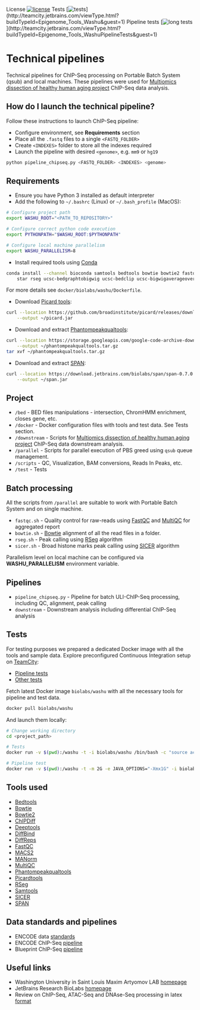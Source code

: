 License [![license](https://img.shields.io/github/license/mashape/apistatus.svg)](https://opensource.org/licenses/MIT)
Tests [![tests](http://teamcity.jetbrains.com/app/rest/builds/buildType:(id:Epigenome_Tools_Washu)/statusIcon)](http://teamcity.jetbrains.com/viewType.html?buildTypeId=Epigenome_Tools_Washu&guest=1)
Pipeline tests [![long tests](http://teamcity.jetbrains.com/app/rest/builds/buildType:(id:Epigenome_Tools_WashuPipelineTests)/statusIcon)](http://teamcity.jetbrains.com/viewType.html?buildTypeId=Epigenome_Tools_WashuPipelineTests&guest=1)  

Technical pipelines
===================
Technical pipelines for ChIP-Seq processing on Portable Batch System (qsub) and local machines.
These pipelines were used for [Multiomics dissection of healthy human aging project](http://artyomovlab.wustl.edu/aging/index.html) ChIP-Seq data analysis.

How do I launch the technical pipeline?
--------------------------
Follow these instructions to launch ChIP-Seq pipeline:
* Configure environment, see **Requirements** section
* Place all the `.fastq` files to a single `<FASTQ_FOLDER>`
* Create `<INDEXES>` folder to store all the indexes required
* Launch the pipeline with desired `<genome>`, e.g. `mm9` or `hg19` 
```bash
python pipeline_chipseq.py <FASTQ_FOLDER> <INDEXES> <genome>
```

Requirements
------------
* Ensure you have Python 3 installed as default interpreter
* Add the following to `~/.bashrc` (Linux) or `~/.bash_profile` (MacOS):
```bash
# Configure project path
export WASHU_ROOT="<PATH_TO_REPOSITORY>"

# Configure correct python code execution
export PYTHONPATH="$WASHU_ROOT:$PYTHONPATH"

# Configure local machine parallelism
export WASHU_PARALLELISM=8
```

* Install required tools using [Conda](https://conda.io/docs/)
```bash
conda install --channel bioconda samtools bedtools bowtie bowtie2 fastqc sra-tools macs2 sicer \
    star rseg ucsc-bedgraphtobigwig ucsc-bedclip ucsc-bigwigaverageoverbed
```
For more details see `docker/biolabs/washu/Dockerfile`.
 * Download [Picard tools](https://github.com/broadinstitute/picard):
```bash 
curl --location https://github.com/broadinstitute/picard/releases/download/2.10.7/picard.jar \
    --output ~/picard.jar
```
* Download and extract [Phantompeakqualtools](https://github.com/kundajelab/phantompeakqualtools):
```bash
curl --location https://storage.googleapis.com/google-code-archive-downloads/v2/code.google.com/phantompeakqualtools/ccQualityControl.v.1.1.tar.gz \
    --output ~/phantompeakqualtools.tar.gz 
tar xvf ~/phantompeakqualtools.tar.gz
```
* Download and extract [SPAN](https://artyomovlab.wustl.edu/aging/span.html):
```bash
curl --location https://download.jetbrains.com/biolabs/span/span-0.7.0.4254.jar \
    --output ~/span.jar 
```

Project
-------

* `/bed`            - BED files manipulations - intersection, ChromHMM enrichment, closes gene, etc.
* `/docker`         - Docker configuration files with tools and test data. See Tests section.
* `/downstream`     - Scripts for [Multiomics dissection of healthy human aging project](http://artyomovlab.wustl.edu/aging/index.html) ChIP-Seq data downstream analysis.
* `/parallel`       - Scripts for parallel execution of PBS greed using `qsub` queue management.
* `/scripts`        - QC, Visualization, BAM conversions, Reads In Peaks, etc.
* `/test`           - Tests

Batch processing
---------------- 
All the scripts from `/parallel` are suitable to work with Portable Batch System and on single machine.
* `fastqc.sh`   - Quality control for raw-reads using [FastQC](http://www.bioinformatics.babraham.ac.uk/projects/fastqc/) 
and [MultiQC](http://multiqc.info/) for aggregated report  
* `bowtie.sh`   - [Bowtie](http://bowtie-bio.sourceforge.net/index.shtml) alignment of all the read files in a folder.
* `rseg.sh`     - Peak calling using [RSeg](https://academic.oup.com/bioinformatics/article/27/6/870/236489/Identifying-dispersed-epigenomic-domains-from-ChIP) algorithm
* `sicer.sh`    - Broad histone marks peak calling using [SICER](https://www.ncbi.nlm.nih.gov/pmc/articles/PMC2732366/) algorithm

Parallelism level on local machine can be configured via **WASHU_PARALLELISM** environment variable.
 
Pipelines
---------
* `pipeline_chipseq.py`         - Pipeline for batch ULI-ChIP-Seq processing, including QC, alignment, peak calling
* `downstream`                  - Downstream analysis including differential ChIP-Seq analysis

Tests
-----
For testing purposes we prepared a dedicated Docker image with all the tools and sample data.
Explore preconfigured Continuous Integration setup on [TeamCity](https://www.jetbrains.com/teamcity/?fromMenu):
* [Pipeline tests](http://teamcity.jetbrains.com/viewType.html?buildTypeId=Epigenome_Tools_WashuPipelineTests&guest=1)   
* [Other tests](http://teamcity.jetbrains.com/viewType.html?buildTypeId=Epigenome_Tools_Washu&guest=1)

Fetch latest Docker image `biolabs/washu` with all the necessary tools for pipeline and test data.
```bash
docker pull biolabs/washu
```

And launch them locally:
```bash
# Change working directory
cd <project_path>

# Tests
docker run -v $(pwd):/washu -t -i biolabs/washu /bin/bash -c "source activate py3.5 && cd /washu && bash test.sh"

# Pipeline test
docker run -v $(pwd):/washu -t -m 2G -e JAVA_OPTIONS="-Xmx1G" -i biolabs/washu /bin/bash -c "source activate py3.5 && cd /washu && bash test_pipeline.sh"
```

Tools used
---------- 
* [Bedtools](https://bedtools.readthedocs.io/en/latest/)
* [Bowtie](http://bowtie-bio.sourceforge.net/index.shtml)
* [Bowtie2](http://bowtie-bio.sourceforge.net/bowtie2/index.shtml)
* [ChIPDiff](https://academic.oup.com/bioinformatics/article/24/20/2344/258202/An-HMM-approach-to-genome-wide-identification-of) 
* [Deeptools](http://deeptools.readthedocs.io/en/latest/content/installation.html)
* [DiffBind](http://www.nature.com/nature/journal/v481/n7381/full/nature10730.html) 
* [DiffReps](http://journals.plos.org/plosone/article?id=10.1371/journal.pone.0065598)
* [FastQC](http://www.bioinformatics.babraham.ac.uk/projects/fastqc/) 
* [MACS2](https://github.com/taoliu/MACS)
* [MANorm](https://www.ncbi.nlm.nih.gov/pubmed/22424423)
* [MultiQC](http://multiqc.info/)
* [Phantompeakqualtools](https://github.com/kundajelab/phantompeakqualtools)
* [Picardtools](https://github.com/broadinstitute/picard)
* [RSeg](https://academic.oup.com/bioinformatics/article/27/6/870/236489/Identifying-dispersed-epigenomic-domains-from-ChIP)
* [Samtools](http://samtools.sourceforge.net/)
* [SICER](https://www.ncbi.nlm.nih.gov/pmc/articles/PMC2732366/)
* [SPAN](http://artyomovlab.wustl.edu/aging/span.html)

Data standards and pipelines
--------------
* ENCODE data [standards](https://www.encodeproject.org/data-standards/)
* ENCODE ChIP-Seq [pipeline](https://github.com/ENCODE-DCC/chip-seq-pipeline)
* Blueprint ChIP-Seq [pipeline](http://dcc.blueprint-epigenome.eu/#/md/chip_seq_grch38)

Useful links
------------
* Washington University in Saint Louis Maxim Artyomov LAB [homepage](https://artyomovlab.wustl.edu/site/) 
* JetBrains Research BioLabs [homepage](https://research.jetbrains.org/groups/biolabs)
* Review on ChIP-Seq, ATAC-Seq and DNAse-Seq processing in latex [format](https://github.com/olegs/bioinformatics)